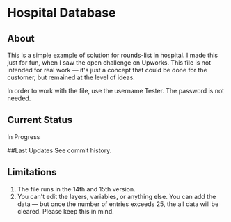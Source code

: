 # Hospital Database

## About
This is a simple example of solution for rounds-list in hospital. I made this just for fun, when I saw the open challenge on Upworks. This file is not intended for real work — it's just a concept that could be done for the customer, but remained at the level of ideas.

In order to work with the file, use the username Tester. The password is not needed.

## Current Status
In Progress

##Last Updates
See commit history.

## Limitations
1. The file runs in the 14th and 15th version.
2. You can't edit the layers, variables, or anything else. You can add the data — but once the number of entries exceeds 25, the all data will be cleared. Please keep this in mind.
